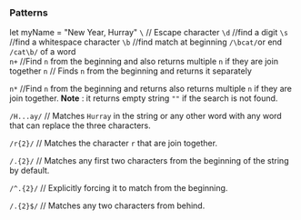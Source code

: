 ### Patterns
let myName = "New Year, Hurray"
`\`     // Escape character
`\d`   //find a digit
`\s`   //find a whitespace character
`\b`  //find match at beginning `/\bcat/`or end `/cat\b/` of a word     
`n+`  //Find `n` from the beginning and also returns multiple `n` if they are join together 
`n`    // Finds `n` from the beginning and returns it separately 

`n*`  //Find `n` from the beginning and returns also returns multiple  `n` if they are join together. **Note** : it returns  empty string `""` if the search is not found.

`/H...ay/` // Matches `Hurray` in the string or any other word with any word that can replace the three characters.

`/r{2}/` // Matches the character `r` that are join together.

`/.{2}/` // Matches any first two characters from the beginning of the string by default.

`/^.{2}/` // Explicitly forcing it to match from the beginning.

`/.{2}$/` // Matches any two characters from behind.

